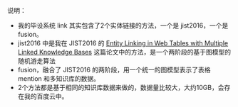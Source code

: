 说明：

- 我的毕设系统 link 其实包含了2个实体链接的方法，一个是 jist2016，一个是 fusion。
- jist2016 中是我在 JIST2016 的 [Entity Linking in Web Tables with Multiple Linked Knowledge Bases](http://yanshengjia.com/file/jist2016.pdf) 这篇论文中的方法，是一个两阶段的基于图模型的随机游走算法
- fusion，融合了 JIST2016 的两阶段，用一个统一的图模型表示了表格 mention 和多知识库的数据。
- 2个方法都是基于相同的知识库数据来做的，数据量比较大，大约10GB，会存在我的百度云中。